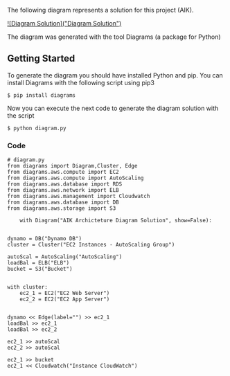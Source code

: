 
The following diagram represents a solution for this project (AIK).

[![Diagram Solution]("Diagram Solution")](https://github.com/juanchovelezpro/aik-portal/blob/diagram/archicteture_diagram_solution_aik.png "Diagram Solution")

The diagram was generated with the tool Diagrams (a package for Python)

## Getting Started
To generate the diagram you should have installed Python and pip.
You can install Diagrams with the following script using pip3

`$ pip install diagrams`

Now you can execute the next code to generate the diagram solution with the script 

`$ python diagram.py`

### Code

	# diagram.py
	from diagrams import Diagram,Cluster, Edge
	from diagrams.aws.compute import EC2
	from diagrams.aws.compute import AutoScaling
	from diagrams.aws.database import RDS
	from diagrams.aws.network import ELB
	from diagrams.aws.management import Cloudwatch
	from diagrams.aws.database import DB
	from diagrams.aws.storage import S3

		with Diagram("AIK Archicteture Diagram Solution", show=False):

    
    dynamo = DB("Dynamo DB")
    cluster = Cluster("EC2 Instances - AutoScaling Group")
    
    autoScal = AutoScaling("AutoScaling")
    loadBal = ELB("ELB")
    bucket = S3("Bucket")
    
    
    with cluster:
        ec2_1 = EC2("EC2 Web Server")
        ec2_2 = EC2("EC2 App Server")
        
    
    dynamo << Edge(label="") >> ec2_1
    loadBal >> ec2_1
    loadBal >> ec2_2
    
    ec2_1 >> autoScal
    ec2_2 >> autoScal
    
    ec2_1 >> bucket
    ec2_1 << Cloudwatch("Instance CloudWatch")



